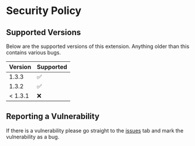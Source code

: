 # Security Policy

## Supported Versions

Below are the supported versions of this extension. Anything older than this contains various bugs.

| Version | Supported          |
| ------- | ------------------ |
| 1.3.3  | :white_check_mark: |
| 1.3.2  | :white_check_mark: |
| < 1.3.1  | :x: |


## Reporting a Vulnerability

If there is a vulnerability please go straight to the [issues](https://github.com/Jones8683/SEQTAprofilepic/issues) tab and mark the vulnerability as a bug.
